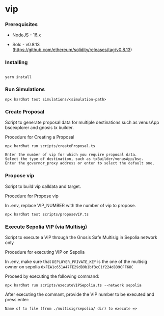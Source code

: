 # vip

### Prerequisites

- NodeJS - 16.x

- Solc - v0.8.13 (https://github.com/ethereum/solidity/releases/tag/v0.8.13)

### Installing

```

yarn install

```

### Run Simulations

```
npx hardhat test simulations/<simulation-path>
```

### Create Proposal

Script to generate proposal data for multiple destinations such as venusApp bscexplorer and gnosis tx builder.

Procedure for Creating a Proposal

```
npx hardhat run scripts/createProposal.ts

Enter the number of vip for which you require proposal data.
Select the type of destination, such as txBuilder/venusApp/bsc.
Enter the governor_proxy address or enter to select the default one.
```

### Propose vip

Script to build vip calldata and target.

Procedure for Propose vip

In .env, replace VIP_NUMBER with the number of vip to propose.

```
npx hardhat test scripts/proposeVIP.ts
```

### Execute Sepolia VIP (via Multisig)

Script to execute a VIP through the Gnosis Safe Multisig in Sepolia network only

Procedure for executing VIP on Sepolia

In .env, make sure that `DEPLOYER_PRIVATE_KEY` is the one of the multisig owner on sepolia `0xFEA1c651A47FE29dB9b1bf3cC1f224d8D9CFF68C`

Proceed by executing the following command:

```
npx hardhat run scripts/executeVIPSepolia.ts --network sepolia
```

After executing the commant, provide the VIP number to be executed and press enter:

```
Name of tx file (from ./multisig/sepolia/ dir) to execute =>
```
